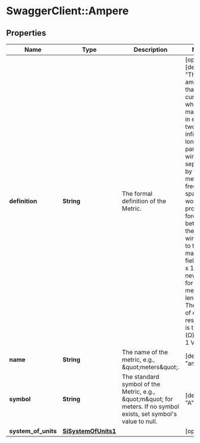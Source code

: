 # SwaggerClient::Ampere

## Properties
Name | Type | Description | Notes
------------ | ------------- | ------------- | -------------
**definition** | **String** | The formal definition of the Metric. | [optional] [default to &quot;The ampere is that current which, if maintained in each of two infinitely long parallel wires separated by one meter in free space, would produce a force between the two wires (due to their magnetic fields) of 2 x 10⁻⁷ newtons for each meter of length. The SI unit of electric resistance is the ohm (Ω). 1 Ω &#x3D; 1 V/A.&quot;]
**name** | **String** | The name of the metric, e.g., \&quot;meters\&quot;. | [default to &quot;ampere&quot;]
**symbol** | **String** | The standard symbol of the Metric, e.g., \&quot;m\&quot; for meters. If no symbol exists, set symbol&#39;s value to null. | [default to &quot;A&quot;]
**system_of_units** | [**SiSystemOfUnits1**](SiSystemOfUnits1.md) |  | [optional] 


